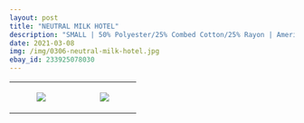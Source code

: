 ```yaml
---
layout: post
title: "NEUTRAL MILK HOTEL"
description: "SMALL | 50% Polyester/25% Combed Cotton/25% Rayon | American Apparel"
date: 2021-03-08
img: /img/0306-neutral-milk-hotel.jpg
ebay_id: 233925078030
---
```




<table style="width:100%;"><tr><td style="vertical-align:top;">
      <figure class="tmblr-full" data-orig-height="2048" data-orig-width="1365" data-orig-src="https://concertshirts.netlify.app/shirts/0306/0306-01.jpg"><img src="https://64.media.tumblr.com/62d61ab1905bc8dc78a1d82b5be1cb0f/3cd4e8cadc51012b-cd/s540x810/b71adfcd6ee34ff0d9885f154c9701702c216a70.jpg" data-orig-height="2048" data-orig-width="1365" data-orig-src="https://concertshirts.netlify.app/shirts/0306/0306-01.jpg"/></figure></td>
    <td style="vertical-align:top;">
      <figure class="tmblr-full" data-orig-height="2048" data-orig-width="1365" data-orig-src="https://concertshirts.netlify.app/shirts/0306/0306-02.jpg"><img src="https://64.media.tumblr.com/f182de29410c4e348ff1b673066c7bc1/3cd4e8cadc51012b-ce/s540x810/872c3299b3aba22c80e904f6be828d907a3bff8d.jpg" data-orig-height="2048" data-orig-width="1365" data-orig-src="https://concertshirts.netlify.app/shirts/0306/0306-02.jpg"/></figure></td>
  </tr></table>
